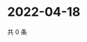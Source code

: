 # 2022-04-18

共 0 条

<!-- BEGIN WEIBO -->
<!-- 最后更新时间 Mon Apr 18 2022 23:16:12 GMT+0800 (China Standard Time) -->

<!-- END WEIBO -->
